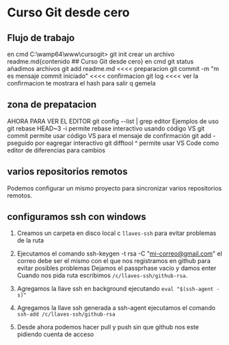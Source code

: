 # Curso Git desde cero
## Flujo de  trabajo
en cmd
C:\wamp64\www\cursogit>
git init
crear un archivo readme.md{contenido ## Curso Git desde cero}
en cmd
git status
añadimos archivos
git add readme.md  <<<< preparacion
git commit -m "m es  mensaje commit iniciado" <<<< confirmacion
git log  <<<< ver la confirmacion  te mostrara el hash
para  salir q
gemela

## zona  de  prepatacion
AHORA  PARA  VER  EL  EDITOR     git config --list | grep editor
Ejemplos de uso
git rebase HEAD~3 -i permite rebase interactivo usando código VS
git commit permite usar código VS para el mensaje de confirmación
git add -pseguido por eagregar interactivo
git difftool <commit>^ <commit> permite usar VS Code como editor de diferencias para cambios

## varios repositorios remotos
Podemos configurar un mismo proyecto para sincronizar varios repositorios remotos.

## configuramos ssh con windows
 
 1. Creamos  un carpeta  en disco local c `llaves-ssh` para  evitar  problemas de  la  ruta
 2. Ejecutamos  el comando ssh-keygen -t rsa -C "mi-correo@gmail.com"
 el correo debe ser  el mismo  con  el  que nos registramos  en github para evitar posibles  problemas
 Dejamos el passprhase vacio y damos enter
 Cuando nos pida ruta escribimos `/c/llaves-ssh/github-rsa`.
 
 3. Agregamos  la  llave ssh en  background ejecutando  `eval "$(ssh-agent -s)"`

 4. Agregamos  la llave ssh generada a ssh-agent  ejecutamos  el comando `ssh-add /c/llaves-ssh/github-rsa `

 5. Desde ahora podemos hacer pull y push sin que github nos este pidiendo cuenta  de  acceso
 